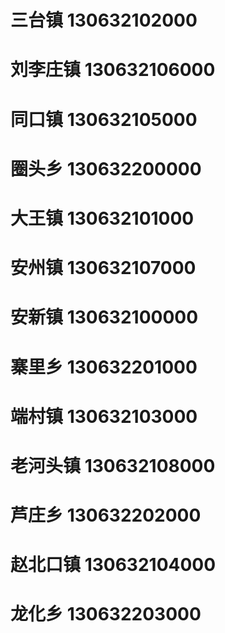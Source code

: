 # 三台镇 130632102000
# 刘李庄镇 130632106000
# 同口镇 130632105000
# 圈头乡 130632200000
# 大王镇 130632101000
# 安州镇 130632107000
# 安新镇 130632100000
# 寨里乡 130632201000
# 端村镇 130632103000
# 老河头镇 130632108000
# 芦庄乡 130632202000
# 赵北口镇 130632104000
# 龙化乡 130632203000
